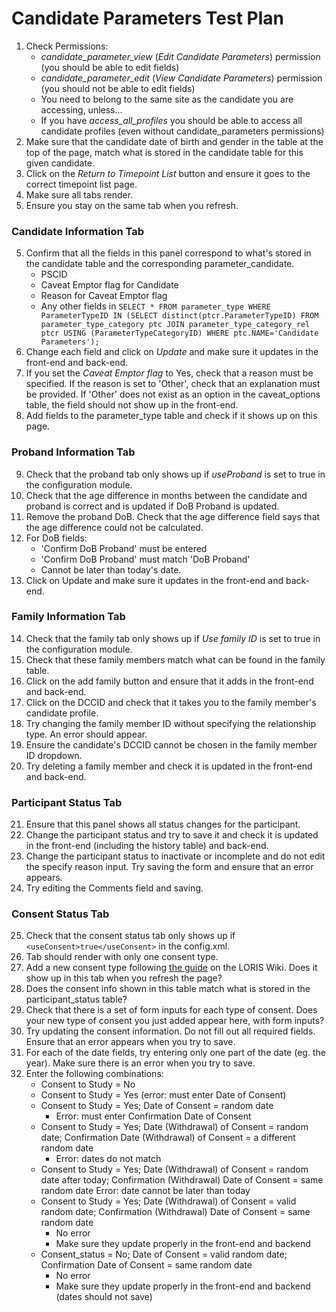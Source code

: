 # Candidate Parameters Test Plan

1. Check Permissions:
    * _candidate_parameter_view_ (_Edit Candidate Parameters_) permission (you should be able to edit fields)
	* _candidate_parameter_edit_ (_View Candidate Parameters_) permission (you should not be able to edit fields)
	* You need to belong to the same site as the candidate you are accessing, unless...
	* If you have _access_all_profiles_ you should be able to access all candidate profiles (even without candidate_parameters permissions)
2. Make sure that the candidate date of birth and gender in the table at the top of the page, match what is stored in the candidate table for this given candidate.
3. Click on the *Return to Timepoint List* button and ensure it goes to the correct timepoint list page.
4. Make sure all tabs render. 
5. Ensure you stay on the same tab when you refresh.

### Candidate Information Tab
5. Confirm that all the fields in this panel correspond to what's stored in the candidate table and the corresponding parameter_candidate.
	* PSCID
	* Caveat Emptor flag for Candidate
	* Reason for Caveat Emptor flag
	* Any other fields in `SELECT * FROM parameter_type WHERE ParameterTypeID IN (SELECT distinct(ptcr.ParameterTypeID) FROM parameter_type_category ptc JOIN parameter_type_category_rel ptcr USING (ParameterTypeCategoryID) WHERE ptc.NAME='Candidate Parameters');`
6. Change each field and click on *Update* and make sure it updates in the front-end and back-end.
7. If you set the *Caveat Emptor flag* to Yes, check that a reason must be specified. If the reason is set to 'Other', check that an explanation must be provided. If 'Other' does not exist as an option in the caveat_options table, the field should not show up in the front-end.
8. Add fields to the parameter_type table and check if it shows up on this page.

### Proband Information Tab
9. Check that the proband tab only shows up if _useProband_ is set to true in the configuration module.
10. Check that the age difference in months between the candidate and proband is correct and is updated if DoB Proband is updated.
11. Remove the proband DoB. Check that the age difference field says that the age difference could not be calculated.
12. For DoB fields:
    * 'Confirm DoB Proband' must be entered
    * 'Confirm DoB Proband' must match 'DoB Proband'
    * Cannot be later than today's date.
13. Click on Update and make sure it updates in the front-end and back-end.

### Family Information Tab
14. Check that the family tab only shows up if _Use family ID_ is set to true in the configuration module.
15. Check that these family members match what can be found in the family table.
16. Click on the add family button and ensure that it adds in the front-end and back-end.
17. Click on the DCCID and check that it takes you to the family member's candidate profile.
18. Try changing the family member ID without specifying the relationship type. An error should appear.
19. Ensure the candidate's DCCID cannot be chosen in the family member ID dropdown.
20. Try deleting a family member and check it is updated in the front-end and back-end.

### Participant Status Tab
21. Ensure that this panel shows all status changes for the participant.
22. Change the participant status and try to save it and check it is updated in the front-end (including the history table) and back-end.
23. Change the participant status to inactivate or incomplete and do not edit the specify reason input. Try saving the form and ensure that an error appears.
24. Try editing the Comments field and saving.

### Consent Status Tab
25. Check that the consent status tab only shows up if `<useConsent>true</useConsent>` in the config.xml.
26. Tab should render with only one consent type.
27. Add a new consent type following [the guide](https://github.com/aces/Loris/wiki/Candidate-Information-Page) on the LORIS Wiki. Does it show up in this tab when you refresh the page?
28. Does the consent info shown in this table match what is stored in the participant_status table?
29. Check that there is a set of form inputs for each type of consent. Does your new type of consent you just added appear here, with form inputs?
30. Try updating the consent information. Do not fill out all required fields. Ensure that an error appears when you try to save.
31. For each of the date fields, try entering only one part of the date (eg. the year). Make sure there is an error when you try to save.
32. Enter the following combinations:
    * Consent to Study = No
    * Consent to Study = Yes (error: must enter Date of Consent)
    * Consent to Study = Yes; Date of Consent = random date
        * Error: must enter Confirmation Date of Consent
    * Consent to Study = Yes; Date (Withdrawal) of Consent = random date; Confirmation Date (Withdrawal) of Consent = a different random date
        * Error: dates do not match
    * Consent to Study = Yes; Date (Withdrawal) of Consent = random date after today; Confirmation (Withdrawal) Date of Consent = same random date
        Error: date cannot be later than today
    * Consent to Study = Yes; Date (Withdrawal) of Consent = valid random date; Confirmation (Withdrawal) Date of Consent = same random date
        * No error
        * Make sure they update properly in the front-end and backend 
    * Consent_status = No; Date of Consent = valid random date; Confirmation Date of Consent = same random date
        * No error
        * Make sure they update properly in the front-end and backend (dates should not save)
    
